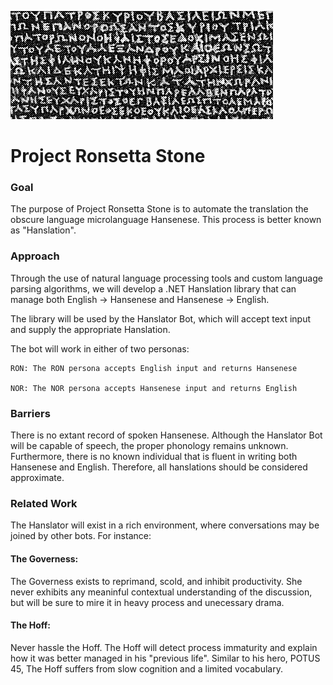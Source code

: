 ﻿![Project Logo][logo]

[logo]: ../rosetta.gif

# Project Ronsetta Stone
### Goal
The purpose of Project Ronsetta Stone is to automate the translation the obscure language microlanguage Hansenese.  This process is better known as "Hanslation".

### Approach
Through the use of natural language processing tools and custom language parsing algorithms, we will develop a .NET Hanslation library that can manage
both English -> Hansenese and Hansenese -> English.

The library will be used by the Hanslator Bot, which will accept text input and supply the appropriate Hanslation.

The bot will work in either of two personas:

    RON: The RON persona accepts English input and returns Hansenese

    NOR: The NOR persona accepts Hansenese input and returns English

### Barriers
There is no extant record of spoken Hansenese.  Although the Hanslator Bot will be capable of
speech, the proper phonology remains unknown.
Furthermore, there is no known individual that is fluent in writing both Hansenese
and English.  Therefore, all hanslations should be considered approximate.

### Related Work
The Hanslator will exist in a rich environment, where conversations may be joined by other bots.  For instance:

#### The Governess:
The Governess exists to reprimand, scold, and inhibit productivity.  She never exhibits any meaninful contextual
understanding of the discussion, but will be sure to mire it in heavy process and unecessary drama.

#### The Hoff:
Never hassle the Hoff.  The Hoff will detect process immaturity and explain how it was better managed
in his "previous life".  Similar to his hero, POTUS 45, The Hoff suffers from slow cognition and a limited vocabulary.
